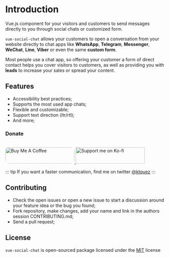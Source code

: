 # Introduction

Vue.js component for your visitors and customers to send messages directly to you through social chats or customized form.

`vue-social-chat` allows your customers to open a conversation from your website directly to chat apps like **WhatsApp**, **Telegram**, **Messenger**, **WeChat**, **Line**, **Viber** or even the same **custom form**.

Most people use a chat app, so offering your customer a form of direct contact helps you cover visitors to customers, as well as providing you with **leads** to increase your sales or spread your content.

## Features

- Accessibility best practices;
- Supports the most used app chats;
- Flexible and customizable;
- Support text direction (ltr/rtl);
- And more;

### Donate

<br> 

<a href="https://www.buymeacoffee.com/ktquez" target="_blank" rel="noopener" aria-label="Buy Me A Coffee">
  <img src="https://cdn.buymeacoffee.com/buttons/lato-black.png" alt="Buy Me A Coffee" style="height: 51px !important;width: 217px !important; border-radius: 10px;" >
</a>

<a href="https://ko-fi.com/O5O31PRAX" target="_blank" rel="noopener" aria-label="Support me on Ko-fi">
  <img src="https://www.ko-fi.com/img/githubbutton_sm.svg" alt="Support me on Ko-fi" style="height: 51px !important;width: 217px !important;" >
</a>

::: tip
If you want a faster communication, find me on twitter [@ktquez](https://twitter.com/ktquez)
:::


## Contributing

- Check the open issues or open a new issue to start a discussion around your feature idea or the bug you found;
- Fork repository, make changes, add your name and link in the authors session CONTRIBUTING.md;
- Send a pull request;

## License

`vue-social-chat` is open-sourced package licensed under the [MIT](https://github.com/ktquez/vue-social-chat/blob/master/LICENSE) license

